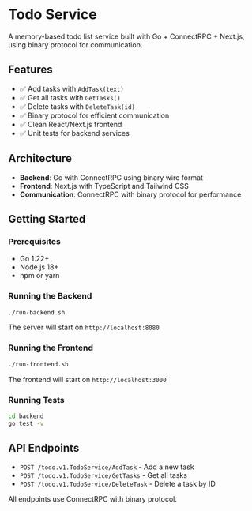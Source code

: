 # Todo Service

A memory-based todo list service built with Go + ConnectRPC + Next.js, using binary protocol for communication.

## Features

- ✅ Add tasks with `AddTask(text)`
- ✅ Get all tasks with `GetTasks()`
- ✅ Delete tasks with `DeleteTask(id)`
- ✅ Binary protocol for efficient communication
- ✅ Clean React/Next.js frontend
- ✅ Unit tests for backend services

## Architecture

- **Backend**: Go with ConnectRPC using binary wire format
- **Frontend**: Next.js with TypeScript and Tailwind CSS
- **Communication**: ConnectRPC with binary protocol for performance

## Getting Started

### Prerequisites

- Go 1.22+
- Node.js 18+
- npm or yarn

### Running the Backend

```bash
./run-backend.sh
```

The server will start on `http://localhost:8080`

### Running the Frontend

```bash
./run-frontend.sh
```

The frontend will start on `http://localhost:3000`

### Running Tests

```bash
cd backend
go test -v
```

## API Endpoints

- `POST /todo.v1.TodoService/AddTask` - Add a new task
- `POST /todo.v1.TodoService/GetTasks` - Get all tasks
- `POST /todo.v1.TodoService/DeleteTask` - Delete a task by ID

All endpoints use ConnectRPC with binary protocol.
